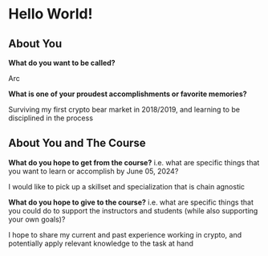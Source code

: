 # Hello World!

## About You

**What do you want to be called?** 

Arc

**What is one of your proudest accomplishments or favorite memories?** 

Surviving my first crypto bear market in 2018/2019, and learning to be disciplined in the process

## About You and The Course

**What do you hope to get from the course?** i.e. what are specific things that you want to learn or accomplish by June 05, 2024?

I would like to pick up a skillset and specialization that is chain agnostic

**What do you hope to give to the course?** i.e. what are specific things that you could do to support the instructors and students (while also supporting your own goals)?

I hope to share my current and past experience working in crypto, and potentially apply relevant knowledge to the task at hand
